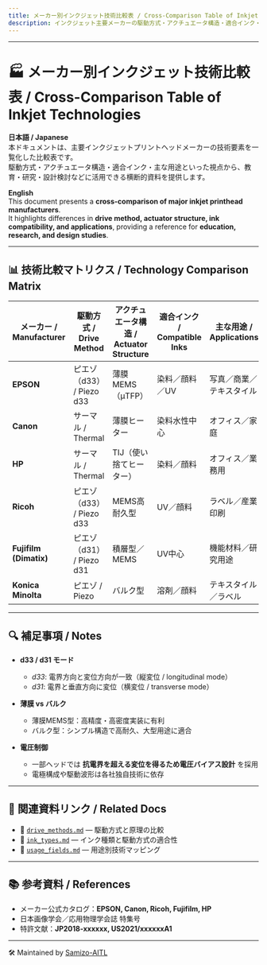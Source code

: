 ```yaml
---
title: メーカー別インクジェット技術比較表 / Cross-Comparison Table of Inkjet Technologies
description: インクジェット主要メーカーの駆動方式・アクチュエータ構造・適合インク・用途を横断比較 / Cross-comparison of inkjet manufacturers by drive method, actuator structure, ink compatibility, and applications
---
```


---

# 🏭 **メーカー別インクジェット技術比較表 / Cross-Comparison Table of Inkjet Technologies**

**日本語 / Japanese**  
本ドキュメントは、主要インクジェットプリントヘッドメーカーの技術要素を一覧化した比較表です。  
駆動方式・アクチュエータ構造・適合インク・主な用途といった視点から、教育・研究・設計検討などに活用できる横断的資料を提供します。  

**English**  
This document presents a **cross-comparison of major inkjet printhead manufacturers**.  
It highlights differences in **drive method, actuator structure, ink compatibility, and applications**, providing a reference for **education, research, and design studies**.  

---

## 📊 **技術比較マトリクス / Technology Comparison Matrix**

| **メーカー / Manufacturer** | **駆動方式 / Drive Method** | **アクチュエータ構造 / Actuator Structure** | **適合インク / Compatible Inks** | **主な用途 / Applications** | **備考 / Notes** |
|----------------|-------------------|-------------------|-------------------|-------------------|-------------------|
| **EPSON** | ピエゾ（d33） / Piezo d33 | 薄膜MEMS（μTFP） | 染料／顔料／UV | 写真／商業／テキスタイル | 独自電圧制御設計（非公開） |
| **Canon** | サーマル / Thermal | 薄膜ヒーター | 染料水性中心 | オフィス／家庭 | BubbleJet方式 |
| **HP** | サーマル / Thermal | TIJ（使い捨てヒーター） | 染料／顔料 | オフィス／業務用 | 小型・簡易設計 |
| **Ricoh** | ピエゾ（d33） / Piezo d33 | MEMS高耐久型 | UV／顔料 | ラベル／産業印刷 | 中粘度対応・高耐久 |
| **Fujifilm (Dimatix)** | ピエゾ（d31） / Piezo d31 | 積層型／MEMS | UV中心 | 機能材料／研究用途 | 精密液滴制御 |
| **Konica Minolta** | ピエゾ / Piezo | バルク型 | 溶剤／顔料 | テキスタイル／ラベル | KM512/1024シリーズ |

---

## 🔍 **補足事項 / Notes**

- **d33 / d31 モード**  
  - *d33*: 電界方向と変位方向が一致（縦変位 / longitudinal mode）  
  - *d31*: 電界と垂直方向に変位（横変位 / transverse mode）  

- **薄膜 vs バルク**  
  - 薄膜MEMS型：高精度・高密度実装に有利  
  - バルク型：シンプル構造で高耐久、大型用途に適合  

- **電圧制御**  
  - 一部ヘッドでは **抗電界を超える変位を得るため電圧バイアス設計** を採用  
  - 電極構成や駆動波形は各社独自技術に依存  

---

## 📎 **関連資料リンク / Related Docs**

- 🔗 [`drive_methods.md`](./drive_methods.md) — 駆動方式と原理の比較  
- 🔗 [`ink_types.md`](./ink_types.md) — インク種類と駆動方式の適合性  
- 🔗 [`usage_fields.md`](./usage_fields.md) — 用途別技術マッピング  

---

## 📚 **参考資料 / References**

- メーカー公式カタログ：**EPSON, Canon, Ricoh, Fujifilm, HP**  
- 日本画像学会／応用物理学会誌 特集号  
- 特許文献：**JP2018-xxxxxx, US2021/xxxxxxA1**  

---

🛠️ Maintained by [Samizo-AITL](https://samizo-aitl.github.io)
